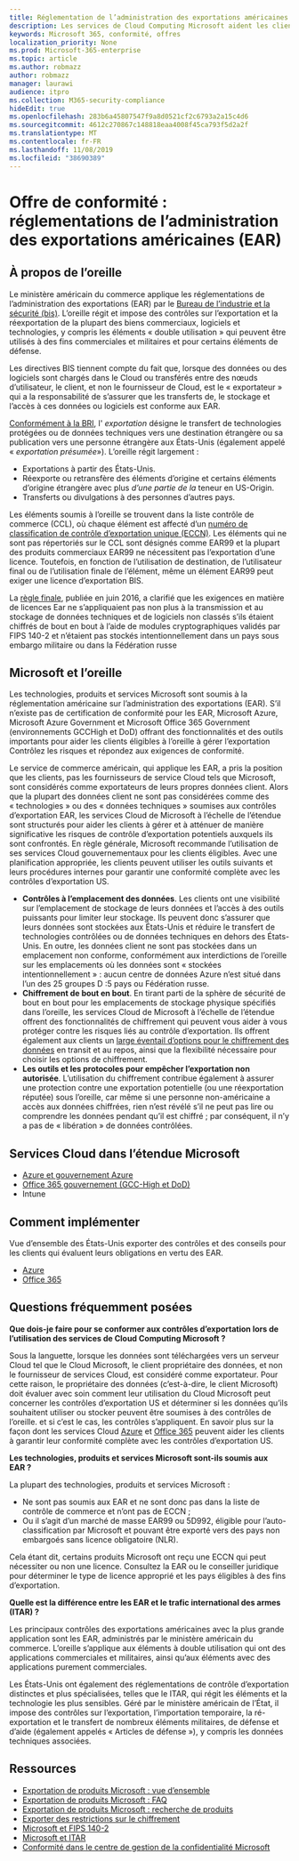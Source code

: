 ```yaml
---
title: Réglementation de l’administration des exportations américaines (EAR)
description: Les services de Cloud Computing Microsoft aident les clients soumis aux réglementations de l’administration des exportations américaines à respecter les exigences de conformité et à gérer le risque de contrôle d’exportation.
keywords: Microsoft 365, conformité, offres
localization_priority: None
ms.prod: Microsoft-365-enterprise
ms.topic: article
ms.author: robmazz
author: robmazz
manager: laurawi
audience: itpro
ms.collection: M365-security-compliance
hideEdit: true
ms.openlocfilehash: 283b6a45807547f9a8d0521cf2c6793a2a15c4d6
ms.sourcegitcommit: 4612c270867c148818eaa4008f45ca793f5d2a2f
ms.translationtype: MT
ms.contentlocale: fr-FR
ms.lasthandoff: 11/08/2019
ms.locfileid: "38690389"
---
```

# <a name="compliance-offering-us-export-administration-regulations-ear"></a>Offre de conformité : réglementations de l’administration des exportations américaines (EAR)

## <a name="about-the-ear"></a>À propos de l’oreille

Le ministère américain du commerce applique les réglementations de l’administration des exportations (EAR) par le [Bureau de l’industrie et la sécurité (bis)](https://www.bis.doc.gov/). L’oreille régit et impose des contrôles sur l’exportation et la réexportation de la plupart des biens commerciaux, logiciels et technologies, y compris les éléments « double utilisation » qui peuvent être utilisés à des fins commerciales et militaires et pour certains éléments de défense.

Les directives BIS tiennent compte du fait que, lorsque des données ou des logiciels sont chargés dans le Cloud ou transférés entre des nœuds d’utilisateur, le client, et non le fournisseur de Cloud, est le « exportateur » qui a la responsabilité de s’assurer que les transferts de, le stockage et l’accès à ces données ou logiciels est conforme aux EAR.

[Conformément à la BRI](https://www.bis.doc.gov/index.php/documents/regulation-docs/412-part-734-scope-of-the-export-administration-regulations/file), l' *exportation* désigne le transfert de technologies protégées ou de données techniques vers une destination étrangère ou sa publication vers une personne étrangère aux États-Unis (également appelé « *exportation présumée*»). L’oreille régit largement :

- Exportations à partir des États-Unis.
- Réexporte ou retransfère des éléments d’origine et certains éléments d’origine étrangère avec plus *d’une partie de la* teneur en US-Origin.
- Transferts ou divulgations à des personnes d’autres pays.

Les éléments soumis à l’oreille se trouvent dans la liste contrôle de commerce (CCL), où chaque élément est affecté d’un [numéro de classification de contrôle d’exportation unique (ECCN)](https://www.bis.doc.gov/index.php/licensing/commerce-control-list-classification/export-control-classification-number-eccn). Les éléments qui ne sont pas répertoriés sur le CCL sont désignés comme EAR99 et la plupart des produits commerciaux EAR99 ne nécessitent pas l’exportation d’une licence. Toutefois, en fonction de l’utilisation de destination, de l’utilisateur final ou de l’utilisation finale de l’élément, même un élément EAR99 peut exiger une licence d’exportation BIS.

La [règle finale](https://www.federalregister.gov/documents/2016/06/03/2016-12734/revisions-to-definitions-in-the-export-administration-regulations), publiée en juin 2016, a clarifié que les exigences en matière de licences Ear ne s’appliquaient pas non plus à la transmission et au stockage de données techniques et de logiciels non classés s’ils étaient chiffrés de bout en bout à l’aide de modules cryptographiques validés par FIPS 140-2 et n’étaient pas stockés intentionnellement dans un pays sous embargo militaire ou dans la Fédération russe

## <a name="microsoft-and-the-ear"></a>Microsoft et l’oreille

Les technologies, produits et services Microsoft sont soumis à la réglementation américaine sur l’administration des exportations (EAR). S’il n’existe pas de certification de conformité pour les EAR, Microsoft Azure, Microsoft Azure Government et Microsoft Office 365 Government (environnements GCCHigh et DoD) offrant des fonctionnalités et des outils importants pour aider les clients éligibles à l’oreille à gérer l’exportation Contrôlez les risques et répondez aux exigences de conformité.

Le service de commerce américain, qui applique les EAR, a pris la position que les clients, pas les fournisseurs de service Cloud tels que Microsoft, sont considérés comme exportateurs de leurs propres données client. Alors que la plupart des données client ne sont pas considérées comme des « technologies » ou des « données techniques » soumises aux contrôles d’exportation EAR, les services Cloud de Microsoft à l’échelle de l’étendue sont structurés pour aider les clients à gérer et à atténuer de manière significative les risques de contrôle d’exportation potentiels auxquels ils sont confrontés. En règle générale, Microsoft recommande l’utilisation de ses services Cloud gouvernementaux pour les clients éligibles. Avec une planification appropriée, les clients peuvent utiliser les outils suivants et leurs procédures internes pour garantir une conformité complète avec les contrôles d’exportation US.

- **Contrôles à l’emplacement des données**. Les clients ont une visibilité sur l’emplacement de stockage de leurs données et l’accès à des outils puissants pour limiter leur stockage. Ils peuvent donc s’assurer que leurs données sont stockées aux États-Unis et réduire le transfert de technologies contrôlées ou de données techniques en dehors des États-Unis. En outre, les données client ne sont pas stockées dans un emplacement non conforme, conformément aux interdictions de l’oreille sur les emplacements où les données sont « stockées intentionnellement » : aucun centre de données Azure n’est situé dans l’un des 25 groupes D :5 pays ou Fédération russe.
- **Chiffrement de bout en bout**. En tirant parti de la sphère de sécurité de bout en bout pour les emplacements de stockage physique spécifiés dans l’oreille, les services Cloud de Microsoft à l’échelle de l’étendue offrent des fonctionnalités de chiffrement qui peuvent vous aider à vous protéger contre les risques liés au contrôle d’exportation. Ils offrent également aux clients un [large éventail d’options pour le chiffrement des données](https://aka.ms/Azure-Encryption-Overview) en transit et au repos, ainsi que la flexibilité nécessaire pour choisir les options de chiffrement.
- **Les outils et les protocoles pour empêcher l’exportation non autorisée**. L’utilisation du chiffrement contribue également à assurer une protection contre une exportation potentielle (ou une réexportation réputée) sous l’oreille, car même si une personne non-américaine a accès aux données chiffrées, rien n’est révélé s’il ne peut pas lire ou comprendre les données pendant qu’il est chiffré ; par conséquent, il n’y a pas de « libération » de données contrôlées.

## <a name="microsoft-in-scope-cloud-services"></a>Services Cloud dans l’étendue Microsoft

- [Azure et gouvernement Azure](https://aka.ms/AzureCompliance)
- [Office 365 gouvernement (GCC-High et DoD)](https://aka.ms/Office-365-Export-Controls)
- Intune

## <a name="how-to-implement"></a>Comment implémenter

Vue d’ensemble des États-Unis exporter des contrôles et des conseils pour les clients qui évaluent leurs obligations en vertu des EAR.

- [Azure](https://aka.ms/Azure-Export-Controls)
- [Office 365](https://aka.ms/Office-365-Export-Controls)

## <a name="frequently-asked-questions"></a>Questions fréquemment posées

**Que dois-je faire pour se conformer aux contrôles d’exportation lors de l’utilisation des services de Cloud Computing Microsoft ?**

Sous la languette, lorsque les données sont téléchargées vers un serveur Cloud tel que le Cloud Microsoft, le client propriétaire des données, et non le fournisseur de services Cloud, est considéré comme exportateur. Pour cette raison, le propriétaire des données (c’est-à-dire, le client Microsoft) doit évaluer avec soin comment leur utilisation du Cloud Microsoft peut concerner les contrôles d’exportation US et déterminer si les données qu’ils souhaitent utiliser ou stocker peuvent être soumises à des contrôles de l’oreille. et si c’est le cas, les contrôles s’appliquent. En savoir plus sur la façon dont les services Cloud [Azure](https://servicetrust.microsoft.com/ViewPage/TrustDocuments?command=Download&downloadType=Document&downloadId=c24c11f2-2cd4-444a-9160-19762855ad3a&docTab=6d000410-c9e9-11e7-9a91-892aae8839ad_FAQ_and_White_Papers) et [Office 365](https://query.prod.cms.rt.microsoft.com/cms/api/am/binary/RE1s5kI) peuvent aider les clients à garantir leur conformité complète avec les contrôles d’exportation US.

**Les technologies, produits et services Microsoft sont-ils soumis aux EAR ?**

La plupart des technologies, produits et services Microsoft :

- Ne sont pas soumis aux EAR et ne sont donc pas dans la liste de contrôle de commerce et n’ont pas de ECCN ;
- Ou il s’agit d’un marché de masse EAR99 ou 5D992, éligible pour l’auto-classification par Microsoft et pouvant être exporté vers des pays non embargoés sans licence obligatoire (NLR).

Cela étant dit, certains produits Microsoft ont reçu une ECCN qui peut nécessiter ou non une licence. Consultez la EAR ou le conseiller juridique pour déterminer le type de licence approprié et les pays éligibles à des fins d’exportation.

**Quelle est la différence entre les EAR et le trafic international des armes (ITAR) ?**

Les principaux contrôles des exportations américaines avec la plus grande application sont les EAR, administrés par le ministère américain du commerce. L’oreille s’applique aux éléments à double utilisation qui ont des applications commerciales et militaires, ainsi qu’aux éléments avec des applications purement commerciales.

Les États-Unis ont également des réglementations de contrôle d’exportation distinctes et plus spécialisées, telles que le ITAR, qui régit les éléments et la technologie les plus sensibles. Géré par le ministère américain de l’État, il impose des contrôles sur l’exportation, l’importation temporaire, la ré-exportation et le transfert de nombreux éléments militaires, de défense et d’aide (également appelés « Articles de défense »), y compris les données techniques associées.

## <a name="resources"></a>Ressources

- [Exportation de produits Microsoft : vue d’ensemble](https://www.microsoft.com/exporting/overview.aspx)
- [Exportation de produits Microsoft : FAQ](https://www.microsoft.com/exporting/faq.aspx)
- [Exportation de produits Microsoft : recherche de produits](https://www.microsoft.com/exporting/exporting-information.aspx)
- [Exporter des restrictions sur le chiffrement](https://docs.microsoft.com/windows/uwp/security/export-restrictions-on-cryptography)
- [Microsoft et FIPS 140-2](offering-fips-140-2.md)
- [Microsoft et ITAR](offering-itar.md)
- [Conformité dans le centre de gestion de la confidentialité Microsoft](https://www.microsoft.com/trust-center/compliance/compliance-overview)
